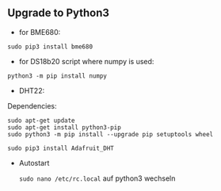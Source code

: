 ## Upgrade to Python3

* for BME680:

```
sudo pip3 install bme680
```

* for DS18b20 script where numpy is used:

```
python3 -m pip install numpy
```

* DHT22:

Dependencies:

```
sudo apt-get update
sudo apt-get install python3-pip
sudo python3 -m pip install --upgrade pip setuptools wheel
```
```
sudo pip3 install Adafruit_DHT
```

* Autostart
	
	`sudo nano /etc/rc.local` auf python3 wechseln


